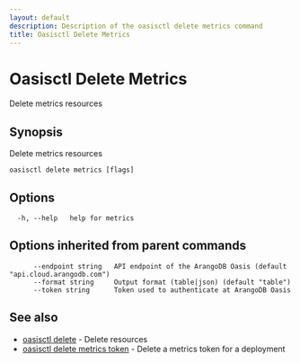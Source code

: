 ```yaml
---
layout: default
description: Description of the oasisctl delete metrics command
title: Oasisctl Delete Metrics
---
```

# Oasisctl Delete Metrics

Delete metrics resources

## Synopsis

Delete metrics resources

```
oasisctl delete metrics [flags]
```

## Options

```
  -h, --help   help for metrics
```

## Options inherited from parent commands

```
      --endpoint string   API endpoint of the ArangoDB Oasis (default "api.cloud.arangodb.com")
      --format string     Output format (table|json) (default "table")
      --token string      Token used to authenticate at ArangoDB Oasis
```

## See also

* [oasisctl delete](oasisctl-delete.html)	 - Delete resources
* [oasisctl delete metrics token](oasisctl-delete-metrics-token.html)	 - Delete a metrics token for a deployment

